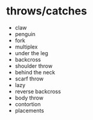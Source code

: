 # throws/catches
- claw
- penguin
- fork
- multiplex
- under the leg
- backcross
- shoulder throw
- behind the neck
- scarf throw
- lazy
- reverse backcross
- body throw
- contortion
- placements